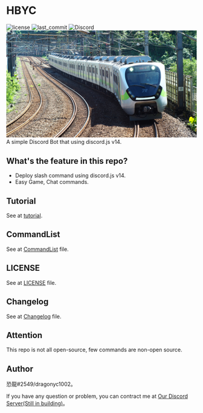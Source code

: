 # HBYC
![license](https://img.shields.io/github/license/dragonyc1002/HBYC?style=for-the-badge)
![last_commit](https://img.shields.io/github/last-commit/dragonyc1002/HBYC?style=for-the-badge)
![Discord](https://img.shields.io/discord/977204156043509780?style=for-the-badge)
[![EMU900!!!](./public/images/banner.jpeg)](https://reurl.cc/GxQqdy)
A simple Discord Bot that using discord.js v14.

## What's the feature in this repo?
* Deploy slash command using discord.js v14.
* Easy Game, Chat commands.

## Tutorial
See at [tutorial](./docs/tutorial.md).

## CommandList
See at [CommandList](./docs/CommandList.md) file.

## LICENSE
See at [LICENSE](./LICENSE) file.

## Changelog
See at [Changelog](./CHANGELOG.md) file.

## Attention
This repo is not all open-source, few commands are non-open source.

## Author
恐龍#2549/dragonyc1002。

If you have any question or problem, you can contract me at [Our Discord Server(Still in building)](https://discord.gg/J7X2nWXszp)。